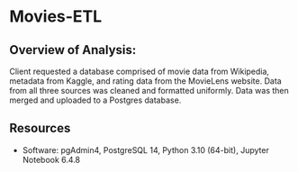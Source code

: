 # Movies-ETL
## Overview of Analysis:
Client requested a database comprised of movie data from Wikipedia, metadata from Kaggle, and rating data from the MovieLens website. Data from all three sources was cleaned and formatted uniformly. Data was then merged and uploaded to a Postgres database.

## Resources
- Software: pgAdmin4, PostgreSQL 14, Python 3.10 (64-bit), Jupyter Notebook 6.4.8


